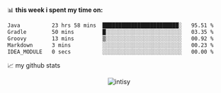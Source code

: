 📊 **this week i spent my time on:**
<!--START_SECTION:waka-->

```txt
Java          23 hrs 58 mins  ████████████████████████░   95.51 %
Gradle        50 mins         █░░░░░░░░░░░░░░░░░░░░░░░░   03.35 %
Groovy        13 mins         ▒░░░░░░░░░░░░░░░░░░░░░░░░   00.92 %
Markdown      3 mins          ░░░░░░░░░░░░░░░░░░░░░░░░░   00.23 %
IDEA_MODULE   0 secs          ░░░░░░░░░░░░░░░░░░░░░░░░░   00.00 %
```

<!--END_SECTION:waka-->


📈 my github stats

<p align="center"> <img src="https://github-readme-stats.vercel.app/api?username=intisy&show_icons=true&theme=gotham" alt="intisy" />




